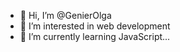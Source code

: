 - 👋 Hi, I’m @GenierOlga
- 👀 I’m interested in web development
- 🌱 I’m currently learning JavaScript...
